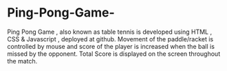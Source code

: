 # Ping-Pong-Game-
Ping Pong Game , also known as table tennis is developed using HTML , CSS &amp; Javascript , deployed at github. Movement of the paddle/racket is controlled by mouse and score of the player is increased when the ball is missed by the opponent. Total Score is displayed on the screen throughout the match.
